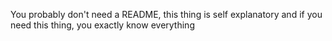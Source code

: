 You probably don't need a README, this thing is self explanatory and if you need this thing, you exactly know everything

